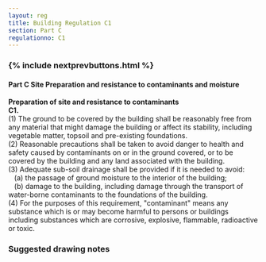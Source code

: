 ```yaml
---
layout: reg
title: Building Regulation C1
section: Part C
regulationno: C1
---
```


<div class="panel panel-primary">
  <div class="panel-heading">
    <h3 class="panel-title">
      {% include nextprevbuttons.html %}
        <h4>Part C Site Preparation and resistance to contaminants and moisture</h4>
    </h3>
  </div>
  <div class="panel-body">
    <p>
        <strong>Preparation of site and resistance to contaminants</strong><br>
        <strong>C1.</strong><br>
            (1) The ground to be covered by the building shall be reasonably free from any material that might damage the building or affect its stability, including vegetable matter, topsoil and pre-existing foundations.<br>
            (2) Reasonable precautions shall be taken to avoid danger to health and safety caused by contaminants on or in the ground covered, or to be covered by the building and any land associated with the building.<br>
            (3) Adequate sub-soil drainage shall be provided if it is needed to avoid:<br>
            &nbsp;&nbsp;&nbsp;(a) the passage of ground moisture to the interior of the building;<br>
            &nbsp;&nbsp;&nbsp;(b) damage to the building, including damage through the transport of water-borne contaminants to the foundations of the building.<br>
            (4) For the purposes of this requirement, "contaminant" means any substance which is or may become harmful to persons or buildings including substances which are corrosive, explosive, flammable, radioactive or toxic.
    </p>
  </div>
</div>



### Suggested drawing notes